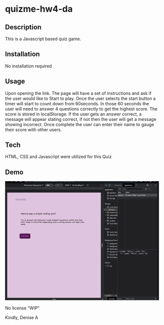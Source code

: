# quizme-hw4-da
## Description
This is a Javascript based quiz game.
## Installation
No installation required
## Usage
 Upon opening the link. The page will have a set of instructions and  ask if the 
 user would like to Start to play. Once the user selects the start button a timer will start to count down from 60seconds. In those 60 seconds the user will need to answer 4 questions correctly to get the highest score. The score is stored in localStorage. If the user gets an answer correct, a message will appear stating  correct, if not then the user will get a message showing incorrect. 
 Once complete the user can enter their name to gauge their score with other users.
## Tech
HTML, CSS and Javascript were utilized for this Quiz
## Demo
![load page](./assets/quizDemo.gif)

No license "WIP"

Kindly, Denise A


